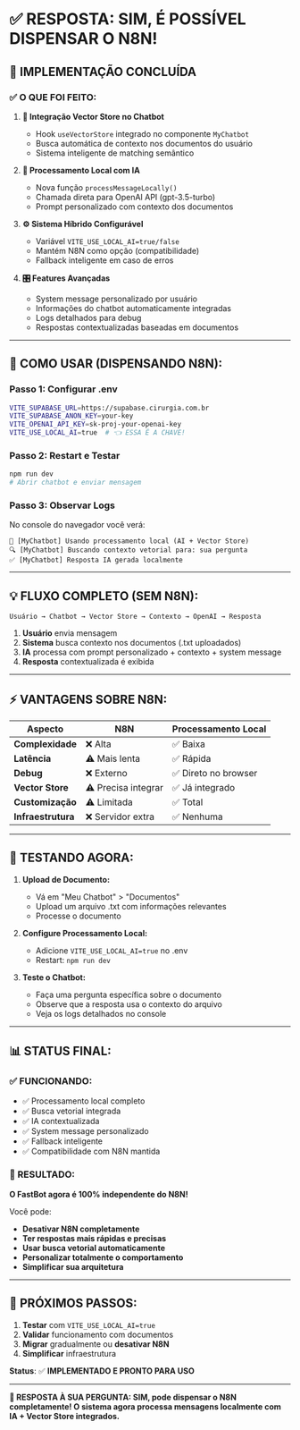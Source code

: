 ﻿# ✅ **RESPOSTA: SIM, É POSSÍVEL DISPENSAR O N8N!**

## 🎉 **IMPLEMENTAÇÃO CONCLUÍDA**

### **✅ O QUE FOI FEITO:**

1. **🔧 Integração Vector Store no Chatbot**
   - Hook `useVectorStore` integrado no componente `MyChatbot`
   - Busca automática de contexto nos documentos do usuário
   - Sistema inteligente de matching semântico

2. **🤖 Processamento Local com IA**
   - Nova função `processMessageLocally()` 
   - Chamada direta para OpenAI API (gpt-3.5-turbo)
   - Prompt personalizado com contexto dos documentos

3. **⚙️ Sistema Híbrido Configurável**
   - Variável `VITE_USE_LOCAL_AI=true/false`
   - Mantém N8N como opção (compatibilidade)
   - Fallback inteligente em caso de erros

4. **🎛️ Features Avançadas**
   - System message personalizado por usuário
   - Informações do chatbot automaticamente integradas
   - Logs detalhados para debug
   - Respostas contextualizadas baseadas em documentos

---

## 🚀 **COMO USAR (DISPENSANDO N8N):**

### **Passo 1: Configurar .env**

```bash
VITE_SUPABASE_URL=https://supabase.cirurgia.com.br
VITE_SUPABASE_ANON_KEY=your-key
VITE_OPENAI_API_KEY=sk-proj-your-openai-key
VITE_USE_LOCAL_AI=true  # 👈 ESSA É A CHAVE!
```

### **Passo 2: Restart e Testar**

```powershell
npm run dev
# Abrir chatbot e enviar mensagem
```

### **Passo 3: Observar Logs**

No console do navegador você verá:

```
🤖 [MyChatbot] Usando processamento local (AI + Vector Store)
🔍 [MyChatbot] Buscando contexto vetorial para: sua pergunta
✅ [MyChatbot] Resposta IA gerada localmente
```

---

## 💡 **FLUXO COMPLETO (SEM N8N):**

```mermaid
Usuário → Chatbot → Vector Store → Contexto → OpenAI → Resposta
```

1. **Usuário** envia mensagem
2. **Sistema** busca contexto nos documentos (.txt uploadados)
3. **IA** processa com prompt personalizado + contexto + system message
4. **Resposta** contextualizada é exibida

---

## ⚡ **VANTAGENS SOBRE N8N:**

| Aspecto | N8N | Processamento Local |
|---------|-----|-------------------|
| **Complexidade** | ❌ Alta | ✅ Baixa |
| **Latência** | ⚠️ Mais lenta | ✅ Rápida |
| **Debug** | ❌ Externo | ✅ Direto no browser |
| **Vector Store** | ⚠️ Precisa integrar | ✅ Já integrado |
| **Customização** | ⚠️ Limitada | ✅ Total |
| **Infraestrutura** | ❌ Servidor extra | ✅ Nenhuma |

---

## 🧪 **TESTANDO AGORA:**

1. **Upload de Documento:**
   - Vá em "Meu Chatbot" > "Documentos"
   - Upload um arquivo .txt com informações relevantes
   - Processe o documento

2. **Configure Processamento Local:**
   - Adicione `VITE_USE_LOCAL_AI=true` no .env
   - Restart: `npm run dev`

3. **Teste o Chatbot:**
   - Faça uma pergunta específica sobre o documento
   - Observe que a resposta usa o contexto do arquivo
   - Veja os logs detalhados no console

---

## 📊 **STATUS FINAL:**

### **✅ FUNCIONANDO:**

- ✅ Processamento local completo
- ✅ Busca vetorial integrada
- ✅ IA contextualizada
- ✅ System message personalizado
- ✅ Fallback inteligente
- ✅ Compatibilidade com N8N mantida

### **🚀 RESULTADO:**

**O FastBot agora é 100% independente do N8N!**

Você pode:

- **Desativar N8N completamente**
- **Ter respostas mais rápidas e precisas**
- **Usar busca vetorial automaticamente**
- **Personalizar totalmente o comportamento**
- **Simplificar sua arquitetura**

---

## 📝 **PRÓXIMOS PASSOS:**

1. **Testar** com `VITE_USE_LOCAL_AI=true`
2. **Validar** funcionamento com documentos
3. **Migrar** gradualmente ou **desativar N8N**
4. **Simplificar** infraestrutura

**Status**: ✅ **IMPLEMENTADO E PRONTO PARA USO**

---

**🎯 RESPOSTA À SUA PERGUNTA: SIM, pode dispensar o N8N completamente! O sistema agora processa mensagens localmente com IA + Vector Store integrados.**

